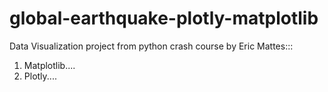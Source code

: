 # global-earthquake-plotly-matplotlib

Data Visualization project from python crash course by Eric Mattes:::

1. Matplotlib....
2. Plotly....
